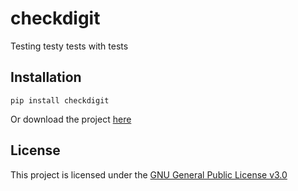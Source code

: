 # checkdigit
Testing testy tests with tests

## Installation
```shell
pip install checkdigit
```
Or download the project [here](https://github.com/harens/checkdigit/archive/master.zip)

## License
This project is licensed under the [GNU General Public License v3.0](https://github.com/harens/checkdigit/master/LICENSE)
